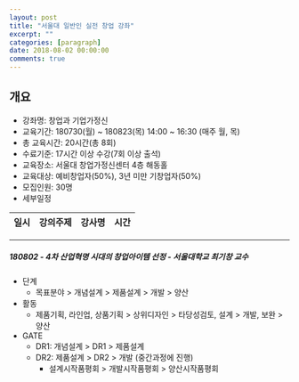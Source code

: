 ```yaml
---
layout: post
title: "서울대 일반인 실전 창업 강좌"
excerpt: ""
categories: [paragraph]
date: 2018-08-02 00:00:00
comments: true
---
```


## 개요

- 강좌명: 창업과 기업가정신
- 교육기간: 180730(월) ~ 180823(목) 14:00 ~ 16:30 (매주 월, 목)
- 총 교육시간: 20시간(총 8회)
- 수료기준: 17시간 이상 수강(7회 이상 출석)
- 교육장소: 서울대 창업가정신센터 4층 해동홀
- 교육대상: 예비창업자(50%), 3년 미만 기창업자(50%)
- 모집인원: 30명
- 세부일정

|일시|강의주제|강사명|시간|
|:--:|:--:|:--:|:--:|



---

##### 180802 - 4차 산업혁명 시대의 창업아이템 선정 - 서울대학교 최기창 교수

- 단계
    - 목표분야 > 개념설계 > 제품설계 > 개발 > 양산
- 활동
    - 제품기획, 라인업, 상품기획 > 상위디자인 > 타당성검토, 설계 > 개발, 보완 > 양산
- GATE
    - DR1: 개념설계 > DR1 > 제품설계
    - DR2: 제품설계 > DR2 > 개발 (중간과정에 진행)
        - 설계시작품평회 > 개발시작품평회 > 양산시작품평회
